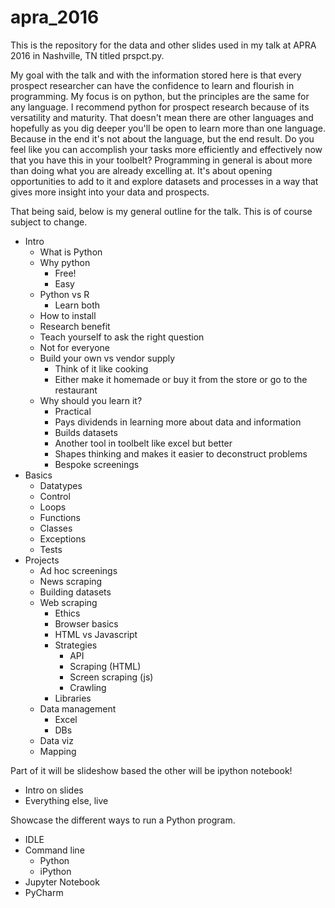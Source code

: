 # apra_2016


This is the repository for the data and other slides used in my talk at APRA 2016 in Nashville, TN titled prspct.py. 

My goal with the talk and with the information stored here is that every prospect researcher can have the confidence to learn and flourish in programming. My focus is on python, but the principles are the same for any language. I recommend python for prospect research because of its versatility and maturity. That doesn't mean there are other languages and hopefully as you dig deeper you'll be open to learn more than one language. Because in the end it's not about the language, but the end result. Do you feel like you can accomplish your tasks more efficiently and effectively now that you have this in your toolbelt? Programming in general is about more than doing what you are already excelling at. It's about opening opportunities to add to it and explore datasets and processes in a way that gives more insight into your data and prospects. 

That being said, below is my general outline for the talk. This is of course subject to change. 

- Intro
    - What is Python
    - Why python
        - Free!
        - Easy
    - Python vs R
        - Learn both
    - How to install
    - Research benefit
    - Teach yourself to ask the right question
    - Not for everyone
    - Build your own vs vendor supply
        - Think of it like cooking
        - Either make it homemade or buy it from the store or go to the restaurant
    - Why should you learn it?
        - Practical
        - Pays dividends in learning more about data and information
        - Builds datasets
        - Another tool in toolbelt like excel but better
        - Shapes thinking and makes it easier to deconstruct problems
        - Bespoke screenings
- Basics
    - Datatypes
    - Control
    - Loops
    - Functions
    - Classes
    - Exceptions
    - Tests
- Projects
    - Ad hoc screenings
    - News scraping
    - Building datasets
    - Web scraping
        - Ethics
        - Browser basics
        - HTML vs Javascript
        - Strategies
            - API
            - Scraping (HTML)
            - Screen scraping (js)
            - Crawling
        - Libraries
    - Data management
        - Excel
        - DBs
    - Data viz
    - Mapping

Part of it will be slideshow based the other will be ipython notebook!

- Intro on slides
- Everything else, live

Showcase the different ways to run a Python program.

- IDLE
- Command line
    - Python
    - iPython
- Jupyter Notebook
- PyCharm
